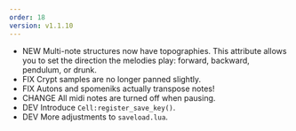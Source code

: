 ```yaml
---
order: 18
version: v1.1.10
---
```

- <span class="badge badge-pill badge-success">NEW</span> Multi-note structures now have topographies. This attribute allows you to set the direction the melodies play: forward, backward, pendulum, or drunk.
- <span class="badge badge-pill badge-primary">FIX</span> Crypt samples are no longer panned slightly.
- <span class="badge badge-pill badge-primary">FIX</span> Autons and spomeniks actually transpose notes!
- <span class="badge badge-pill badge-danger">CHANGE</span> All midi notes are turned off when pausing.
- <span class="badge badge-pill badge-secondary">DEV</span> Introduce `Cell:register_save_key()`.
- <span class="badge badge-pill badge-secondary">DEV</span> More adjustments to `saveload.lua`.